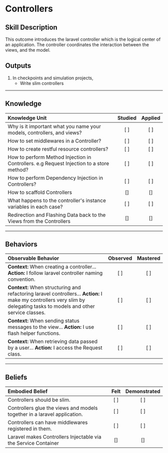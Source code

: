# Controllers

Skill Description
----------
This outcome introduces the laravel controller which is the logical center of an application. The controller coordinates the interaction between the views, and the model.


Outputs
----------
1. In checkpoints and simulation projects,
	+ Write slim controllers


----------


## **Knowledge**


| Knowledge Unit   |      Studied      | Applied |
|:-------------|:------------------:|:--------:|
| Why is it important what you name your models, controllers, and views? | [ ] | [ ]  |
| How to set middlewares in a Controller? | [ ] | [ ]  |
| How to create restful resource controllers? | [ ] | [ ]  |
| How to perform Method Injection in Controllers. e.g Request Injection to a store method? | [ ] | [ ]  |
| How to perform Dependency Injection in Controllers? | [ ] | [ ]  |
| How to scaffold Controllers | [] | [] |
| What happens to the controller's instance variables in each case? | [ ] | [ ]  |
| Redirection and Flashing Data back to the Views from the Controllers | [] | [] |



----------


## **Behaviors**


| Observable Behavior   |      Observed      | Mastered |
|:-------------|:------------------:|:--------:|
| **Context:** When creating a controller... **Action:** I follow laravel controller naming convention. | [ ] | [ ]  |
| **Context:** When structuring and refactoring laravel controllers... **Action:**  I make my controllers very slim by delegating tasks to models and other service classes. | [ ] | [ ]  |
| **Context:** When sending status messages to the view... **Action:** I use flash helper functions. | [ ] | [ ]  |
| **Context:** When retrieving data passed by a user...  **Action:** I access the Request class. | [ ] | [ ]  |

----------


## **Beliefs**


| Embodied Belief   |      Felt      | Demonstrated |
|:-------------|:------------------:|:--------:|
| Controllers should be slim. | [ ] | [ ]  |
| Controllers glue the views and models together in a laravel application. | [ ] | [ ]  |
| Controllers can have middlewares registered in them. | [ ] | [ ]  |
| Laravel makes Controllers Injectable via the Service Container | [] | [] |
